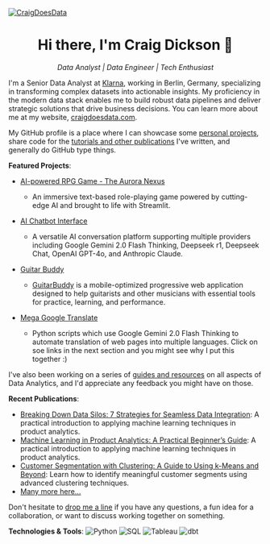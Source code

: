 [![CraigDoesData][logo]][link]

[logo]: https://www.craigdoesdata.com/img/logo/logo.png
[link]: https://www.craigdoesdata.com/

<div align="center">
  <h1>Hi there, I'm Craig Dickson 👋</h1>
  <p><em>Data Analyst | Data Engineer | Tech Enthusiast</em></p>
</div>

I'm a Senior Data Analyst at [Klarna](https://www.klarna.com/), working in Berlin, Germany, specializing in transforming complex datasets into actionable insights. My proficiency in the modern data stack enables me to build robust data pipelines and deliver strategic solutions that drive business decisions. You can learn more about me at my website, [craigdoesdata.com](https://www.craigdoesdata.com).

My GitHub profile is a place where I can showcase some [personal projects](https://www.craigdoesdata.com/projects.html), share code for the [tutorials and other publications](https://www.craigdoesdata.com/blog.html) I've written, and generally do GitHub type things.

**Featured Projects**: 
- [AI-powered RPG Game - The Aurora Nexus](https://github.com/thecraigd/rpg-streamlit)
  - An immersive text-based role-playing game powered by cutting-edge AI and brought to life with Streamlit.
 
- [AI Chatbot Interface](https://github.com/thecraigd/streamlit-chatbot)
  - A versatile AI conversation platform supporting multiple providers including Google Gemini 2.0 Flash Thinking, Deepseek r1, Deepseek Chat, OpenAI GPT-4o, and Anthropic Claude.
 
- [Guitar Buddy](https://github.com/thecraigd/guitarbuddy)
  - [GuitarBuddy](https://guitarbuddy.netlify.app) is a mobile-optimized progressive web application designed to help guitarists and other musicians with essential tools for practice, learning, and performance.

- [Mega Google Translate](https://github.com/thecraigd/MEGA_GOOGLE_TRANSLATE)
  - Python scripts which use Google Gemini 2.0 Flash Thinking to automate translation of web pages into multiple languages. Click on soe links in the next section and you might see why I put this together :)


I've also been working on a series of [guides and resources](https://www.craigdoesdata.com/resources.html) on all aspects of Data Analytics, and I'd appreciate any feedback you might have on those.

**Recent Publications**:
- [Breaking Down Data Silos: 7 Strategies for Seamless Data Integration](https://www.craigdoesdata.com/resources/breaking_down_data_silos): A practical introduction to applying machine learning techniques in product analytics.
- [Machine Learning in Product Analytics: A Practical Beginner’s Guide](https://www.craigdoesdata.com/resources/machine-learning-in-product-analytics-a-practical-guide-for-beginners): A practical introduction to applying machine learning techniques in product analytics.
- [Customer Segmentation with Clustering: A Guide to Using k-Means and Beyond](https://www.craigdoesdata.com/resources/customer-segmentation-with-clustering-a-guide-to-using-k-means-and-beyond): Learn how to identify meaningful customer segments using advanced clustering techniques.
- [Many more here...](https://www.craigdoesdata.com/resources.html)




Don't hesitate to [drop me a line](https://www.craigdoesdata.com/contact.html) if you have any questions, a fun idea for a collaboration, or want to discuss working together on something.

**Technologies & Tools**:
![Python](https://img.shields.io/badge/Python-3776AB?style=for-the-badge&logo=python&logoColor=white)
![SQL](https://img.shields.io/badge/SQL-4479A1?style=for-the-badge&logo=postgresql&logoColor=white)
![Tableau](https://img.shields.io/badge/Tableau-E97627?style=for-the-badge&logo=tableau&logoColor=white)
![dbt](https://img.shields.io/badge/dbt-FF694B?style=for-the-badge&logo=dbt&logoColor=white)
